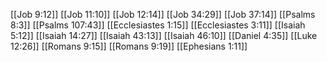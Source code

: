 [[Job 9:12]]
[[Job 11:10]]
[[Job 12:14]]
[[Job 34:29]]
[[Job 37:14]]
[[Psalms 8:3]]
[[Psalms 107:43]]
[[Ecclesiastes 1:15]]
[[Ecclesiastes 3:11]]
[[Isaiah 5:12]]
[[Isaiah 14:27]]
[[Isaiah 43:13]]
[[Isaiah 46:10]]
[[Daniel 4:35]]
[[Luke 12:26]]
[[Romans 9:15]]
[[Romans 9:19]]
[[Ephesians 1:11]]
